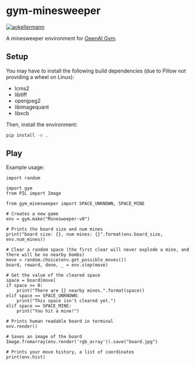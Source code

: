 # gym-minesweeper

[![aokellermann](https://circleci.com/gh/aokellermann/gym-minesweeper.svg?style=svg)](https://app.circleci.com/pipelines/github/aokellermann/gym-minesweeper)

A minesweeper environment for [OpenAI Gym](https://gym.openai.com/).

## Setup

You may have to install the following build dependencies (due to Pillow not providing a wheel on Linux):

* lcms2
* libtiff
* openjpeg2
* libimagequant
* libxcb

Then, install the environment:

```bash
pip install -e .
```

## Play

Example usage:

```python3
import random

import gym
from PIL import Image

from gym_minesweeper import SPACE_UNKNOWN, SPACE_MINE

# Creates a new game
env = gym.make("Minesweeper-v0")

# Prints the board size and num mines
print("board size: {}, num mines: {}".format(env.board_size, env.num_mines))

# Clear a random space (the first clear will never explode a mine, and there will be no nearby bombs)
move = random.choice(env.get_possible_moves())
board, reward, done, _ = env.step(move)

# Get the value of the cleared space
space = board[move]
if space >= 0:
    print("There are {} nearby mines.".format(space))
elif space == SPACE_UNKNOWN:
    print("This space isn't cleared yet.")
elif space == SPACE_MINE:
    print("You hit a mine!")

# Prints human readable board in terminal
env.render()

# Saves an image of the board
Image.fromarray(env.render('rgb_array')).save("board.jpg")

# Prints your move history, a list of coordinates
print(env.hist)
```
